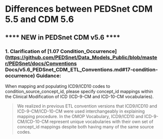 # Differences between PEDSnet CDM 5.5 and CDM 5.6

## **** NEW in PEDSnet CDM v5.6 ****

### 1. Clarification of [1.07 Condition_Occurrence](https://github.com/PEDSnet/Data_Models_Public/blob/master/PEDSnet/docs/Conventions Docs/v5.6_PEDSnet_CDM_ETL_Conventions.md#17-condition-occurrence) Guidance:

When mapping and populating ICD9/ICD10 codes to condition_source_concept_id, please specify concept_id mappings within the Clinical Modification of ICD (ICD-9-CM and ICD-10-CM vocabularies).

> We realized in previous ETL convention versions that ICD9/ICD10 and ICD-9-CM/ICD-10-CM were used interchangeably in explaining mapping procedure. In the OMOP Vocabulary, ICD9/ICD10 and ICD-9-CM/ICD-10-CM represent unique vocabularies with their own set of concept_id mappings despite both having many of the same source codes.
